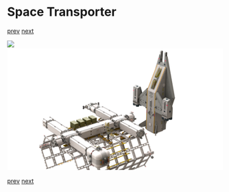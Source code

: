 
# Space Transporter

[prev](05-flying.md) [next](../README.md)

![](06-space-dock_1.png)
![](06-space-dock_2.png)

[prev](05-flying.md) [next](../README.md)
